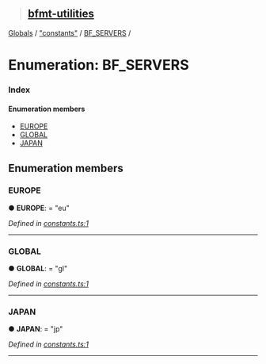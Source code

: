 > ## [bfmt-utilities](../README.md)

[Globals](../globals.md) / ["constants"](../modules/_constants_.md) / [BF_SERVERS](_constants_.bf_servers.md) /

# Enumeration: BF_SERVERS

### Index

#### Enumeration members

* [EUROPE](_constants_.bf_servers.md#europe)
* [GLOBAL](_constants_.bf_servers.md#global)
* [JAPAN](_constants_.bf_servers.md#japan)

## Enumeration members

###  EUROPE

● **EUROPE**: = "eu"

*Defined in [constants.ts:1](https://github.com/BluuArc/bfmt-utilities/blob/2fa5d16/src/constants.ts#L1)*

___

###  GLOBAL

● **GLOBAL**: = "gl"

*Defined in [constants.ts:1](https://github.com/BluuArc/bfmt-utilities/blob/2fa5d16/src/constants.ts#L1)*

___

###  JAPAN

● **JAPAN**: = "jp"

*Defined in [constants.ts:1](https://github.com/BluuArc/bfmt-utilities/blob/2fa5d16/src/constants.ts#L1)*

___